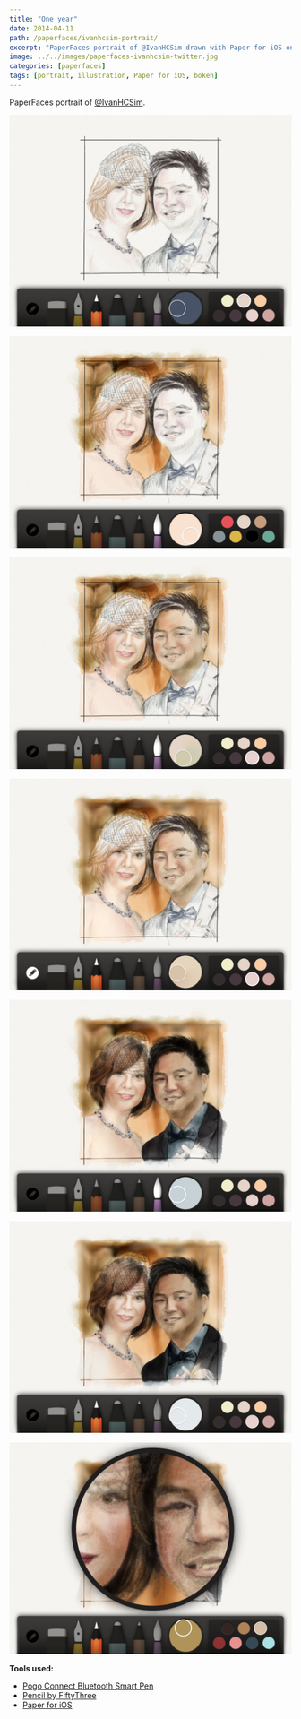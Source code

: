```yaml
---
title: "One year"
date: 2014-04-11
path: /paperfaces/ivanhcsim-portrait/
excerpt: "PaperFaces portrait of @IvanHCSim drawn with Paper for iOS on an iPad."
image: ../../images/paperfaces-ivanhcsim-twitter.jpg
categories: [paperfaces]
tags: [portrait, illustration, Paper for iOS, bokeh]
---
```


PaperFaces portrait of [@IvanHCSim](https://twitter.com/IvanHCSim).

![Work in process screenshot](../../images/paperfaces-ivanhcsim-process-1-lg.jpg)

![Work in process screenshot](../../images/paperfaces-ivanhcsim-process-2-lg.jpg)

![Work in process screenshot](../../images/paperfaces-ivanhcsim-process-3-lg.jpg)

![Work in process screenshot](../../images/paperfaces-ivanhcsim-process-4-lg.jpg)

![Work in process screenshot](../../images/paperfaces-ivanhcsim-process-5-lg.jpg)

![Work in process screenshot](../../images/paperfaces-ivanhcsim-process-6-lg.jpg)

![Work in process screenshot](../../images/paperfaces-ivanhcsim-process-7-lg.jpg)

**Tools used:**

- [Pogo Connect Bluetooth Smart Pen](https://www.amazon.com/gp/product/B009K448L4/ref=as_li_ss_tl?ie=UTF8&camp=1789&creative=390957&creativeASIN=B009K448L4&linkCode=as2&tag=mademist-20)
- [Pencil by FiftyThree](https://www.amazon.com/FiftyThree-Digital-Stylus-Pencil-iPhone/dp/B01JJBUYR4/ref=as_li_ss_tl?keywords=pencil+53&qid=1550586265&s=gateway&sr=8-3&linkCode=ll1&tag=mademist-20&linkId=0134793cb840affff60f2e45a7f64678&language=en_US)
- [Paper for iOS](https://paper.bywetransfer.com/)
